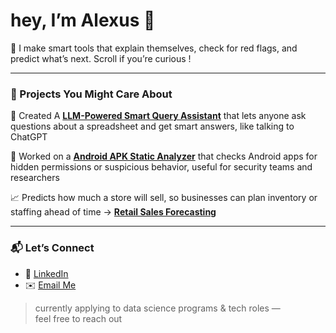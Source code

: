 # hey, I’m Alexus 👋

🧠 I make smart tools that explain themselves, check for red flags, and predict what’s next. Scroll if you’re curious !

---

### 🔗 Projects You Might Care About

🧠 Created A [**LLM-Powered Smart Query Assistant**](https://github.com/lexusimni/mock-llm-tabular-assistant) that lets anyone ask questions about a spreadsheet and get smart answers, like talking to ChatGPT 

📱 Worked on a [**Android APK Static Analyzer**](https://github.com/lexusimni/apk-static-analyzer) that checks Android apps for hidden permissions or suspicious behavior, useful for security teams and researchers

📈 Predicts how much a store will sell, so businesses can plan inventory or staffing ahead of time → [**Retail Sales Forecasting**](https://github.com/lexusimni/retail-sales-forceasting)

---

### 📬 Let’s Connect

- 💼 [LinkedIn](https://www.linkedin.com/in/alexus-glass-248061237/)
- ✉️ [Email Me](mailto:lexusimnitech@gmail.com)

> currently applying to data science programs & tech roles —  
> feel free to reach out

